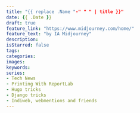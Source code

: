 ```yaml
---
title: "{{ replace .Name "-" " " | title }}"
date: {{ .Date }}
draft: true
feature_link: "https://www.midjourney.com/home/"
feature_text: "by IA Midjourney"
description:
isStarred: false
tags:
categories:
images:
keywords:
series:
- Tech News
- Printing With ReportLab
- Hugo tricks
- Django tricks
- Indiweb, webmentions and friends
---
```


